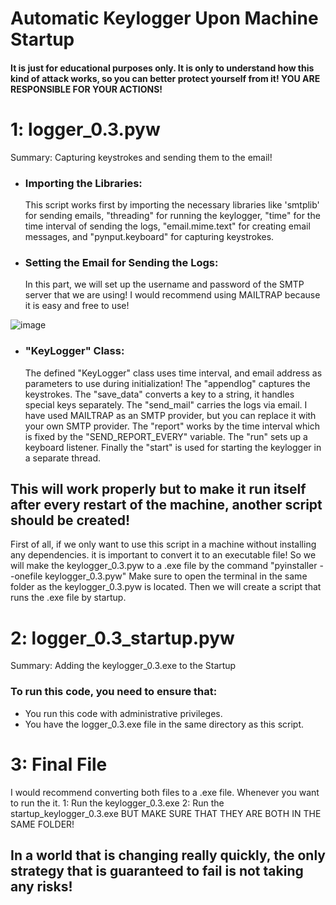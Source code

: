 # Automatic Keylogger Upon Machine Startup
#### It is just for educational purposes only. It is only to understand how this kind of attack works, so you can better protect yourself from it! YOU ARE RESPONSIBLE FOR YOUR ACTIONS!


# 1: logger_0.3.pyw
Summary: Capturing keystrokes and sending them to the email!


* ### Importing the Libraries: 
  This script works first by importing the necessary libraries like 'smtplib' for sending emails, "threading" for running the keylogger, "time" for the time interval of sending the logs, "email.mime.text" for creating email messages, and "pynput.keyboard" for capturing keystrokes.


* ### Setting the Email for Sending the Logs:
  In this part, we will set up the username and password of the SMTP server that we are using! I would recommend using MAILTRAP because it is easy and free to use! 

![image](https://github.com/hassnshahir/keylogger/assets/133601250/ac0a2ef0-7d01-4830-b6b7-6004c2588123)


* ### "KeyLogger" Class:
  The defined "KeyLogger" class uses time interval, and email address as parameters to use during initialization! The "appendlog" captures the keystrokes. The "save_data" converts a key to a string, it handles special keys    separately. The "send_mail" carries the logs via email. I have used MAILTRAP as an SMTP provider, but you can replace it with your own SMTP provider. The "report" works by the time interval which is fixed by the             "SEND_REPORT_EVERY" variable. The "run" sets up a keyboard listener. Finally the "start" is used for starting the keylogger in a separate thread. 

## This will work properly but to make it run itself after every restart of the machine, another script should be created!
First of all, if we only want to use this script in a machine without installing any dependencies. it is important to convert it to an executable file! So we will make the keylogger_0.3.pyw to a .exe file by the command "pyinstaller --onefile keylogger_0.3.pyw" Make sure to open the terminal in the same folder as the keylogger_0.3.pyw is located. Then we will create a script that runs the .exe file by startup. 


# 2: logger_0.3_startup.pyw
Summary: Adding the keylogger_0.3.exe to the Startup

### To run this code, you need to ensure that:
* You run this code with administrative privileges.
* You have the logger_0.3.exe file in the same directory as this script.

# 3: Final File
I would recommend converting both files to a .exe file. Whenever you want to run the it.
  1: Run the keylogger_0.3.exe 
  2: Run the startup_keylogger_0.3.exe 
BUT MAKE SURE THAT THEY ARE BOTH IN THE SAME FOLDER!

## In a world that is changing really quickly, the only strategy that is guaranteed to fail is not taking any risks!

